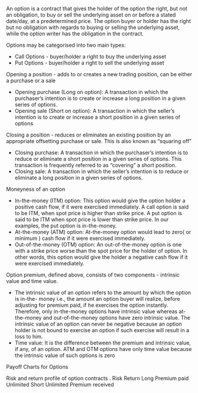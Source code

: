 
An option is a contract that gives the holder of the option the right, but not an obligation, to buy or sell the underlying asset on or before a stated date/day, at a predetermined price.
The option buyer or holder has the right but no obligation with regards to buying or selling the underlying asset, while the option writer has the obligation in the contract.

Options may be categorised into two main types:
* Call Options - buyer/holder a right to buy the underlying asset
* Put Options - buyer/holder a right to sell the underlying asset

Opening a position - adds to or creates a new trading position, can be either a purchase or a sale
* Opening purchase (Long on option): A transaction in which the purchaser’s intention is to create or increase a long position in a given series of options.
* Opening sale (Short on option): A transaction in which the seller’s intention is to create or increase a short position in a given series of options

Closing a position - reduces or eliminates an existing position by an appropriate offsetting purchase or sale. This is also known as “squaring off”
* Closing purchase: A transaction in which the purchaser’s intention is to reduce or eliminate a short position in a given series of options. This transaction is frequently referred to as “covering” a short position.
* Closing sale: A transaction in which the seller’s intention is to reduce or eliminate a long position in a given series of options.

Moneyness of an option
* In-the-money (ITM) option: This option would give the option holder a positive cash flow, if it were exercised immediately. A call option is said to be ITM, when spot price is higher than strike price. A put option is said to be ITM when spot price is lower than strike price. In our examples, the put option is in-the-money.
* At-the-money (ATM) option: At-the-money option would lead to zero( or minimum ) cash flow if it were exercised immediately.
* Out-of-the-money (OTM) option: An out-of-the-money option is one with a strike price worse than the spot price for the holder of option. In other words, this option would give the holder a negative cash flow if it were exercised immediately.

Option premium, defined above, consists of two components - intrinsic value and time value.
* The intrinsic value of an option refers to the amount by which the option is in-the- money i.e., the amount an option buyer will realize, before adjusting for premium paid, if he exercises the option instantly. Therefore, only in-the-money options have intrinsic value whereas at-the-money and out-of-the-money options have zero intrinsic value. The intrinsic value of an option can never be negative because an option holder is not bound to exercise an option if such exercise will result in a loss to him.
* Time value: It is the difference between the premium and intrinsic value, if any, of an option. ATM and OTM options have only time value because the intrinsic value of such options is zero

Payoff Charts for Options


Risk and return profile of option contracts
.                       Risk                       Return
Long           Premium paid       Unlimited
Short          Unlimited              Premium received    



